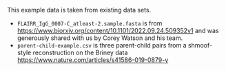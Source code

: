 This example data is taken from existing data sets.

* `FLAIRR_IgG_0007-C_atleast-2.sample.fasta` is from <https://www.biorxiv.org/content/10.1101/2022.09.24.509352v1> and was generously shared with us by Corey Watson and his team.
* `parent-child-example.csv` is three parent-child pairs from a shmoof-style reconstruction on the Briney data <https://www.nature.com/articles/s41586-019-0879-y>